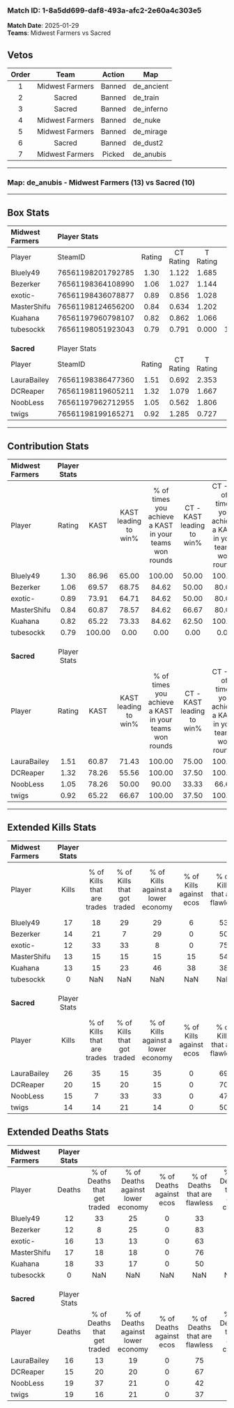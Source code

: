 ### Match ID: 1-8a5dd699-daf8-493a-afc2-2e60a4c303e5  
**Match Date**: 2025-01-29  
**Teams**: Midwest Farmers vs Sacred  

## Vetos  

| Order | Team | Action | Map |
| :---: | :--: | :----: | --- |
| 1 | Midwest Farmers | Banned | de_ancient |
| 2 | Sacred | Banned | de_train |
| 3 | Sacred | Banned | de_inferno |
| 4 | Midwest Farmers | Banned | de_nuke |
| 5 | Midwest Farmers | Banned | de_mirage |
| 6 | Sacred | Banned | de_dust2 |
| 7 | Midwest Farmers | Picked | de_anubis |

---  

### **Map**: de_anubis - Midwest Farmers (13) vs Sacred (10)  
---  

## Box Stats  

| **Midwest Farmers** | Player Stats      |        |           |          |        |       |       |         |        |      |     |
| :- | :- | :-: | :-: | :-: | :-: | :-: | :-: | :-: | :-: | :-: | :-: |
| Player              | SteamID           | Rating | CT Rating | T Rating |  KAST  |  ADR  | Kills | Assists | Deaths | K/D  | HS% |
| Bluely49            | 76561198201792785 |  1.30  |   1.122   |  1.685   | 86.96  | 68.7  |  17   |    5    |   12   | 1.42 | 29  |
| Bezerker            | 76561198364108990 |  1.06  |   1.027   |  1.144   | 69.57  | 70.4  |  14   |    4    |   12   | 1.17 | 57  |
| exotic-             | 76561198436078877 |  0.89  |   0.856   |  1.028   | 73.91  | 59.8  |  12   |    4    |   16   | 0.75 | 58  |
| MasterShifu         | 76561198124656200 |  0.84  |   0.634   |  1.202   | 60.87  | 66.8  |  13   |    5    |   17   | 0.76 | 76  |
| Kuahana             | 76561197960798107 |  0.82  |   0.862   |  1.066   | 65.22  | 62.0  |  13   |    3    |   18   | 0.72 | 61  |
| tubesockk           | 76561198051923043 |  0.79  |   0.791   |  0.000   | 100.00 |  0.0  |   0   |    0    |   0    | 0.00 |  0  |
|                     |                   |        |           |          |        |       |       |         |        |      |     |
|                     |                   |        |           |          |        |       |       |         |        |      |     |
|                     |                   |        |           |          |        |       |       |         |        |      |     |
| **Sacred**          | Player Stats      |        |           |          |        |       |       |         |        |      |     |
| Player              | SteamID           | Rating | CT Rating | T Rating |  KAST  |  ADR  | Kills | Assists | Deaths | K/D  | HS% |
| LauraBailey         | 76561198386477360 |  1.51  |   0.692   |  2.353   | 60.87  | 117.0 |  26   |    6    |   16   | 1.63 | 46  |
| DCReaper            | 76561198119605211 |  1.32  |   1.079   |  1.667   | 78.26  | 83.3  |  20   |    3    |   15   | 1.33 | 45  |
| NoobLess            | 76561197962712955 |  1.05  |   0.562   |  1.806   | 78.26  | 85.6  |  15   |    4    |   19   | 0.79 | 60  |
| twigs               | 76561198199165271 |  0.92  |   1.285   |  0.727   | 65.22  | 83.2  |  14   |    8    |   19   | 0.74 | 28  |
---  

## Contribution Stats  

| **Midwest Farmers** | Player Stats |        |                      |                                                        |                           |                                                             |                          |                                                            |
| :- | :-: | :-: | :-: | :-: | :-: | :-: | :-: | :-: |
| Player              |    Rating    |  KAST  | KAST leading to win% | % of times you achieve a KAST in your teams won rounds | CT - KAST leading to win% | CT - % of times you achieve a KAST in your teams won rounds | T - KAST leading to win% | T - % of times you achieve a KAST in your teams won rounds |
| Bluely49            |     1.30     | 86.96  |        65.00         |                         100.00                         |           50.00           |                           100.00                            |          80.00           |                           100.00                           |
| Bezerker            |     1.06     | 69.57  |        68.75         |                         84.62                          |           50.00           |                            80.00                            |          87.50           |                           87.50                            |
| exotic-             |     0.89     | 73.91  |        64.71         |                         84.62                          |           50.00           |                            80.00                            |          77.78           |                           87.50                            |
| MasterShifu         |     0.84     | 60.87  |        78.57         |                         84.62                          |           66.67           |                            80.00                            |          87.50           |                           87.50                            |
| Kuahana             |     0.82     | 65.22  |        73.33         |                         84.62                          |           62.50           |                           100.00                            |          85.71           |                           75.00                            |
| tubesockk           |     0.79     | 100.00 |         0.00         |                          0.00                          |           0.00            |                            0.00                             |           0.00           |                            0.00                            |
|                     |              |        |                      |                                                        |                           |                                                             |                          |                                                            |
|                     |              |        |                      |                                                        |                           |                                                             |                          |                                                            |
|                     |              |        |                      |                                                        |                           |                                                             |                          |                                                            |
| **Sacred**          | Player Stats |        |                      |                                                        |                           |                                                             |                          |                                                            |
| Player              |    Rating    |  KAST  | KAST leading to win% | % of times you achieve a KAST in your teams won rounds | CT - KAST leading to win% | CT - % of times you achieve a KAST in your teams won rounds | T - KAST leading to win% | T - % of times you achieve a KAST in your teams won rounds |
| LauraBailey         |     1.51     | 60.87  |        71.43         |                         100.00                         |           75.00           |                           100.00                            |          70.00           |                           100.00                           |
| DCReaper            |     1.32     | 78.26  |        55.56         |                         100.00                         |           37.50           |                           100.00                            |          70.00           |                           100.00                           |
| NoobLess            |     1.05     | 78.26  |        50.00         |                         90.00                          |           33.33           |                            66.67                            |          58.33           |                           100.00                           |
| twigs               |     0.92     | 65.22  |        66.67         |                         100.00                         |           37.50           |                           100.00                            |          100.00          |                           100.00                           |
---  

## Extended Kills Stats  

| **Midwest Farmers** | Player Stats |                            |                            |                                    |                         |                              |                                 |                                       |                    |           |
| :- | :-: | :-: | :-: | :-: | :-: | :-: | :-: | :-: | :-: | :-: |
| Player              |    Kills     | % of Kills that are trades | % of Kills that got traded | % of Kills against a lower economy | % of Kills against ecos | % of Kills that are flawless | % of Kills that are close duels | % of Kills that are assisted by flash | Pistol Round Kills | AWP Kills |
| Bluely49            |      17      |             18             |             29             |                 29                 |            6            |              53              |               12                |                   0                   |         0          |     0     |
| Bezerker            |      14      |             21             |             7              |                 29                 |            0            |              50              |               14                |                   0                   |         1          |     2     |
| exotic-             |      12      |             33             |             33             |                 8                  |            0            |              75              |                0                |                   0                   |         0          |     0     |
| MasterShifu         |      13      |             15             |             15             |                 15                 |           15            |              54              |                8                |                   0                   |         0          |     2     |
| Kuahana             |      13      |             15             |             23             |                 46                 |           38            |              38              |               23                |                   8                   |         0          |     1     |
| tubesockk           |      0       |            NaN             |            NaN             |                NaN                 |           NaN           |             NaN              |               NaN               |                  NaN                  |        null        |   null    |
|                     |              |                            |                            |                                    |                         |                              |                                 |                                       |                    |           |
|                     |              |                            |                            |                                    |                         |                              |                                 |                                       |                    |           |
|                     |              |                            |                            |                                    |                         |                              |                                 |                                       |                    |           |
| **Sacred**          | Player Stats |                            |                            |                                    |                         |                              |                                 |                                       |                    |           |
| Player              |    Kills     | % of Kills that are trades | % of Kills that got traded | % of Kills against a lower economy | % of Kills against ecos | % of Kills that are flawless | % of Kills that are close duels | % of Kills that are assisted by flash | Pistol Round Kills | AWP Kills |
| LauraBailey         |      26      |             35             |             15             |                 35                 |            0            |              69              |                4                |                   4                   |         0          |     3     |
| DCReaper            |      20      |             15             |             20             |                 15                 |            0            |              70              |                5                |                   5                   |         7          |     1     |
| NoobLess            |      15      |             7              |             33             |                 33                 |            0            |              47              |                0                |                   0                   |         0          |     1     |
| twigs               |      14      |             14             |             21             |                 14                 |            0            |              50              |                0                |                   7                   |         0          |     1     |
## Extended Deaths Stats  

| **Midwest Farmers** | Player Stats |                             |                                   |                          |                               |                            |                           |               |
| :- | :-: | :-: | :-: | :-: | :-: | :-: | :-: | :-: |
| Player              |    Deaths    | % of Deaths that get traded | % of Deaths against lower economy | % of Deaths against ecos | % of Deaths that are flawless | % of Deaths that are close | % of Deaths while blinded | Deaths to AWP |
| Bluely49            |      12      |             33              |                25                 |            0             |              33               |             0              |             0             |       0       |
| Bezerker            |      12      |              8              |                25                 |            0             |              83               |             0              |             0             |       2       |
| exotic-             |      16      |             13              |                13                 |            0             |              63               |             6              |             0             |       3       |
| MasterShifu         |      17      |             18              |                18                 |            0             |              76               |             6              |             6             |       2       |
| Kuahana             |      18      |             33              |                17                 |            0             |              50               |             0              |            11             |       0       |
| tubesockk           |      0       |             NaN             |                NaN                |           NaN            |              NaN              |            NaN             |            NaN            |     null      |
|                     |              |                             |                                   |                          |                               |                            |                           |               |
|                     |              |                             |                                   |                          |                               |                            |                           |               |
|                     |              |                             |                                   |                          |                               |                            |                           |               |
| **Sacred**          | Player Stats |                             |                                   |                          |                               |                            |                           |               |
| Player              |    Deaths    | % of Deaths that get traded | % of Deaths against lower economy | % of Deaths against ecos | % of Deaths that are flawless | % of Deaths that are close | % of Deaths while blinded | Deaths to AWP |
| LauraBailey         |      16      |             13              |                19                 |            0             |              75               |             6              |             0             |       0       |
| DCReaper            |      15      |             20              |                20                 |            0             |              67               |             7              |             0             |       0       |
| NoobLess            |      19      |             37              |                21                 |            0             |              42               |             0              |             5             |       0       |
| twigs               |      19      |             16              |                21                 |            0             |              37               |             32             |             0             |       1       |
